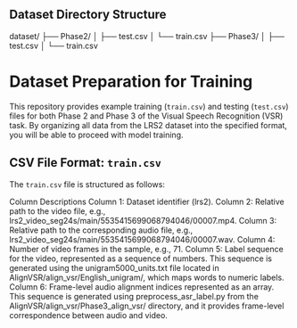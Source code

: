 ## Dataset Directory Structure
dataset/ ├── Phase2/ │ ├── test.csv │ └── train.csv ├── Phase3/ │ ├── test.csv │ └── train.csv

# Dataset Preparation for Training

This repository provides example training (`train.csv`) and testing (`test.csv`) files for both Phase 2 and Phase 3 of the Visual Speech Recognition (VSR) task. By organizing all data from the LRS2 dataset into the specified format, you will be able to proceed with model training.

## CSV File Format: `train.csv`

The `train.csv` file is structured as follows:


Column Descriptions
Column 1: Dataset identifier (lrs2).
Column 2: Relative path to the video file, e.g., lrs2_video_seg24s/main/5535415699068794046/00007.mp4.
Column 3: Relative path to the corresponding audio file, e.g., lrs2_video_seg24s/main/5535415699068794046/00007.wav.
Column 4: Number of video frames in the sample, e.g., 71.
Column 5: Label sequence for the video, represented as a sequence of numbers. This sequence is generated using the unigram5000_units.txt file located in AlignVSR/align_vsr/English_unigram/, which maps words to numeric labels.
Column 6: Frame-level audio alignment indices represented as an array. This sequence is generated using preprocess_asr_label.py from the AlignVSR/align_vsr/Phase3_align_vsr/ directory, and it provides frame-level correspondence between audio and video.